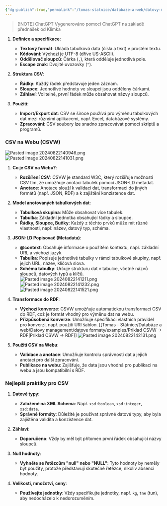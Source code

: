 ```yaml
---
{"dg-publish":true,"permalink":"/tomas-statnice/databaze-a-web/datovy-management/datove-formaty/csv/","tags":["tomas","datovy_management","databaze_a_web"],"noteIcon":""}
---
```


> [!NOTE] ChatGPT
> Vygenerováno pomocí ChatGPT na základě přednášek od Klimka

1. **Definice a specifikace**:
   - **Textový formát**: Ukládá tabulková data (čísla a text) v prostém textu.
   - **Kódování**: Výchozí je UTF-8 (dříve US-ASCII).
   - **Oddělovač sloupců**: Čárka (`,`), která odděluje jednotlivá pole.
   - **Escape znak**: Dvojité uvozovky (`"`).

2. **Struktura CSV**:
   - **Řádky**: Každý řádek představuje jeden záznam.
   - **Sloupce**: Jednotlivé hodnoty ve sloupci jsou odděleny čárkami.
   - **Záhlaví**: Volitelné, první řádek může obsahovat názvy sloupců.

3. **Použití**:
   - **Import/Export dat**: CSV se široce používá pro výměnu tabulkových dat mezi různými aplikacemi, např. Excel, databázové systémy.
   - **Zpracování**: CSV soubory lze snadno zpracovávat pomocí skriptů a programů.

### **CSV na Webu (CSVW)**
![Pasted image 20240822140946.png](/img/user/assets/img/Pasted%20image%2020240822140946.png)
![Pasted image 20240822141031.png](/img/user/assets/img/Pasted%20image%2020240822141031.png)
1. **Co je CSV na Webu?**:
   - **Rozšíření CSV**: CSVW je standard W3C, který rozšiřuje možnosti CSV tím, že umožňuje anotaci tabulek pomocí JSON-LD metadat.
   - **Anotace**: Anotace slouží k validaci dat, transformaci do jiných formátů (např. JSON, RDF) a k zajištění konzistence dat.

2. **Model anotovaných tabulkových dat**:
   - **Tabulková skupina**: Může obsahovat více tabulek.
   - **Tabulka**: Základní jednotka obsahující řádky a sloupce.
   - **Řádky, Sloupce, Buňky**: Každý z těchto prvků může mít různé vlastnosti, např. název, datový typ, schéma.

3. **JSON-LD Popisovač (Metadata)**:
   - **@context**: Obsahuje informace o použitém kontextu, např. základní URL a výchozí jazyk.
   - **Tabulka**: Popisuje jednotlivé tabulky v rámci tabulkové skupiny, např. jejich URL, název, klíčová slova.
   - **Schéma tabulky**: Určuje strukturu dat v tabulce, včetně názvů sloupců, datových typů a klíčů.
   ![Pasted image 20240822141211.png](/img/user/assets/img/Pasted%20image%2020240822141211.png)
   ![Pasted image 20240822141232.png](/img/user/assets/img/Pasted%20image%2020240822141232.png)
   ![Pasted image 20240822141521.png](/img/user/assets/img/Pasted%20image%2020240822141521.png)

4. **Transformace do RDF**:
   - **Výchozí konverze**: CSVW umožňuje automatickou transformaci CSV do RDF, což je formát vhodný pro výměnu dat na webu.
   - **Přizpůsobená konverze**: Umožňuje specifikaci vlastních pravidel pro konverzi, např. použití URI šablon.
   [[Tomas - Státnice/Databáze a web/Datovy management/datove formaty/examples/Priklad CSVW -> RDF\|Priklad CSVW -> RDF]]
   ![Pasted image 20240822142131.png](/img/user/assets/img/Pasted%20image%2020240822142131.png)

5. **Použití CSV na Webu**:
   - **Validace a anotace**: Umožňuje kontrolu správnosti dat a jejich anotaci pro další zpracování.
   - **Publikace na webu**: Zajišťuje, že data jsou vhodná pro publikaci na webu a jsou kompatibilní s RDF.

### **Nejlepší praktiky pro CSV**

1. **Datové typy**:
   - **Založené na XML Schema**: Např. `xsd:boolean`, `xsd:integer`, `xsd:date`.
   - **Správné formáty**: Důležité je používat správné datové typy, aby byla zajištěna validita a konzistence dat.

2. **Záhlaví**:
   - **Doporučeno**: Vždy by měl být přítomen první řádek obsahující názvy sloupců.

3. **Null hodnoty**:
   - **Vyhněte se řetězcům "null" nebo "NULL"**: Tyto hodnoty by neměly být použity, protože představují skutečné řetězce, nikoliv absenci hodnoty.

4. **Velikosti, množství, ceny**:
   - **Používejte jednotky**: Vždy specifikujte jednotky, např. `kg`, `tne` (tun), aby nedocházelo k nedorozuměním.



